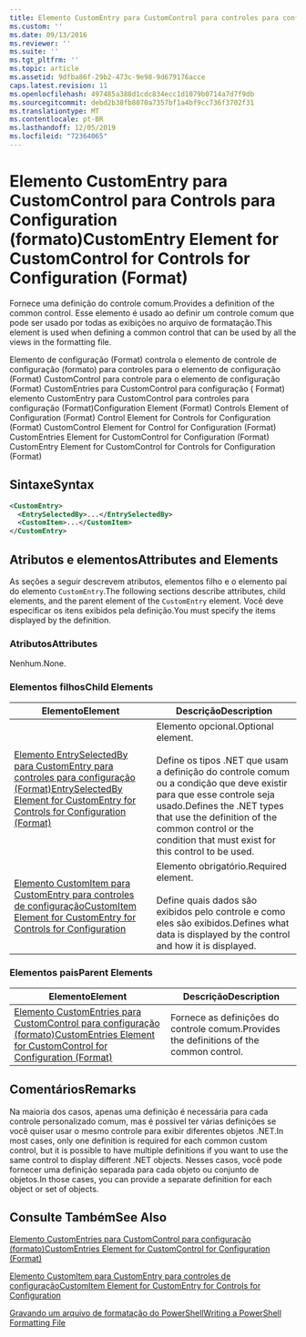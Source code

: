 ```yaml
---
title: Elemento CustomEntry para CustomControl para controles para configuração (Format) | Microsoft Docs
ms.custom: ''
ms.date: 09/13/2016
ms.reviewer: ''
ms.suite: ''
ms.tgt_pltfrm: ''
ms.topic: article
ms.assetid: 9dfba86f-29b2-473c-9e98-9d679176acce
caps.latest.revision: 11
ms.openlocfilehash: 497485a388d1cdc834ecc1d1079b0714a7d7f9db
ms.sourcegitcommit: debd2b38fb8070a7357bf1a4bf9cc736f3702f31
ms.translationtype: MT
ms.contentlocale: pt-BR
ms.lasthandoff: 12/05/2019
ms.locfileid: "72364065"
---
```

# <a name="customentry-element-for-customcontrol-for-controls-for-configuration-format"></a><span data-ttu-id="d3764-102">Elemento CustomEntry para CustomControl para Controls para Configuration (formato)</span><span class="sxs-lookup"><span data-stu-id="d3764-102">CustomEntry Element for CustomControl for Controls for Configuration (Format)</span></span>

<span data-ttu-id="d3764-103">Fornece uma definição do controle comum.</span><span class="sxs-lookup"><span data-stu-id="d3764-103">Provides a definition of the common control.</span></span> <span data-ttu-id="d3764-104">Esse elemento é usado ao definir um controle comum que pode ser usado por todas as exibições no arquivo de formatação.</span><span class="sxs-lookup"><span data-stu-id="d3764-104">This element is used when defining a common control that can be used by all the views in the formatting file.</span></span>

<span data-ttu-id="d3764-105">Elemento de configuração (Format) controla o elemento de controle de configuração (formato) para controles para o elemento de configuração (Format) CustomControl para controle para o elemento de configuração (Format) CustomEntries para CustomControl para configuração ( Format) elemento CustomEntry para CustomControl para controles para configuração (Format)</span><span class="sxs-lookup"><span data-stu-id="d3764-105">Configuration Element (Format) Controls Element of Configuration (Format) Control Element for Controls for Configuration (Format) CustomControl Element for Control for Configuration (Format) CustomEntries Element for CustomControl for Configuration (Format) CustomEntry Element for CustomControl for Controls for Configuration (Format)</span></span>

## <a name="syntax"></a><span data-ttu-id="d3764-106">Sintaxe</span><span class="sxs-lookup"><span data-stu-id="d3764-106">Syntax</span></span>

```xml
<CustomEntry>
  <EntrySelectedBy>...</EntrySelectedBy>
  <CustomItem>...</CustomItem>
</CustomEntry>

```

## <a name="attributes-and-elements"></a><span data-ttu-id="d3764-107">Atributos e elementos</span><span class="sxs-lookup"><span data-stu-id="d3764-107">Attributes and Elements</span></span>

<span data-ttu-id="d3764-108">As seções a seguir descrevem atributos, elementos filho e o elemento pai do elemento `CustomEntry`.</span><span class="sxs-lookup"><span data-stu-id="d3764-108">The following sections describe attributes, child elements, and the parent element of the `CustomEntry` element.</span></span> <span data-ttu-id="d3764-109">Você deve especificar os itens exibidos pela definição.</span><span class="sxs-lookup"><span data-stu-id="d3764-109">You must specify the items displayed by the definition.</span></span>

### <a name="attributes"></a><span data-ttu-id="d3764-110">Atributos</span><span class="sxs-lookup"><span data-stu-id="d3764-110">Attributes</span></span>

<span data-ttu-id="d3764-111">Nenhum.</span><span class="sxs-lookup"><span data-stu-id="d3764-111">None.</span></span>

### <a name="child-elements"></a><span data-ttu-id="d3764-112">Elementos filhos</span><span class="sxs-lookup"><span data-stu-id="d3764-112">Child Elements</span></span>

|<span data-ttu-id="d3764-113">Elemento</span><span class="sxs-lookup"><span data-stu-id="d3764-113">Element</span></span>|<span data-ttu-id="d3764-114">Descrição</span><span class="sxs-lookup"><span data-stu-id="d3764-114">Description</span></span>|
|-------------|-----------------|
|[<span data-ttu-id="d3764-115">Elemento EntrySelectedBy para CustomEntry para controles para configuração (Format)</span><span class="sxs-lookup"><span data-stu-id="d3764-115">EntrySelectedBy Element for CustomEntry for Controls for Configuration (Format)</span></span>](./entryselectedby-element-for-customentry-for-controls-for-configuration-format.md)|<span data-ttu-id="d3764-116">Elemento opcional.</span><span class="sxs-lookup"><span data-stu-id="d3764-116">Optional element.</span></span><br /><br /> <span data-ttu-id="d3764-117">Define os tipos .NET que usam a definição do controle comum ou a condição que deve existir para que esse controle seja usado.</span><span class="sxs-lookup"><span data-stu-id="d3764-117">Defines the .NET types that use the definition of the common control or the condition that must exist for this control to be used.</span></span>|
|[<span data-ttu-id="d3764-118">Elemento CustomItem para CustomEntry para controles de configuração</span><span class="sxs-lookup"><span data-stu-id="d3764-118">CustomItem Element for CustomEntry for Controls for Configuration</span></span>](./customitem-element-for-customentry-for-controls-for-configuration-format.md)|<span data-ttu-id="d3764-119">Elemento obrigatório.</span><span class="sxs-lookup"><span data-stu-id="d3764-119">Required element.</span></span><br /><br /> <span data-ttu-id="d3764-120">Define quais dados são exibidos pelo controle e como eles são exibidos.</span><span class="sxs-lookup"><span data-stu-id="d3764-120">Defines what data is displayed by the control and how it is displayed.</span></span>|

### <a name="parent-elements"></a><span data-ttu-id="d3764-121">Elementos pais</span><span class="sxs-lookup"><span data-stu-id="d3764-121">Parent Elements</span></span>

|<span data-ttu-id="d3764-122">Elemento</span><span class="sxs-lookup"><span data-stu-id="d3764-122">Element</span></span>|<span data-ttu-id="d3764-123">Descrição</span><span class="sxs-lookup"><span data-stu-id="d3764-123">Description</span></span>|
|-------------|-----------------|
|[<span data-ttu-id="d3764-124">Elemento CustomEntries para CustomControl para configuração (formato)</span><span class="sxs-lookup"><span data-stu-id="d3764-124">CustomEntries Element for CustomControl for Configuration (Format)</span></span>](./customentries-element-for-customcontrol-for-controls-for-configuration-format.md)|<span data-ttu-id="d3764-125">Fornece as definições do controle comum.</span><span class="sxs-lookup"><span data-stu-id="d3764-125">Provides the definitions of the common control.</span></span>|

## <a name="remarks"></a><span data-ttu-id="d3764-126">Comentários</span><span class="sxs-lookup"><span data-stu-id="d3764-126">Remarks</span></span>

<span data-ttu-id="d3764-127">Na maioria dos casos, apenas uma definição é necessária para cada controle personalizado comum, mas é possível ter várias definições se você quiser usar o mesmo controle para exibir diferentes objetos .NET.</span><span class="sxs-lookup"><span data-stu-id="d3764-127">In most cases, only one definition is required for each common custom control, but it is possible to have multiple definitions if you want to use the same control to display different .NET objects.</span></span> <span data-ttu-id="d3764-128">Nesses casos, você pode fornecer uma definição separada para cada objeto ou conjunto de objetos.</span><span class="sxs-lookup"><span data-stu-id="d3764-128">In those cases, you can provide a separate definition for each object or set of objects.</span></span>

## <a name="see-also"></a><span data-ttu-id="d3764-129">Consulte Também</span><span class="sxs-lookup"><span data-stu-id="d3764-129">See Also</span></span>

[<span data-ttu-id="d3764-130">Elemento CustomEntries para CustomControl para configuração (formato)</span><span class="sxs-lookup"><span data-stu-id="d3764-130">CustomEntries Element for CustomControl for Configuration (Format)</span></span>](./customentries-element-for-customcontrol-for-controls-for-configuration-format.md)

[<span data-ttu-id="d3764-131">Elemento CustomItem para CustomEntry para controles de configuração</span><span class="sxs-lookup"><span data-stu-id="d3764-131">CustomItem Element for CustomEntry for Controls for Configuration</span></span>](./customitem-element-for-customentry-for-controls-for-configuration-format.md)

[<span data-ttu-id="d3764-132">Gravando um arquivo de formatação do PowerShell</span><span class="sxs-lookup"><span data-stu-id="d3764-132">Writing a PowerShell Formatting File</span></span>](./writing-a-powershell-formatting-file.md)
